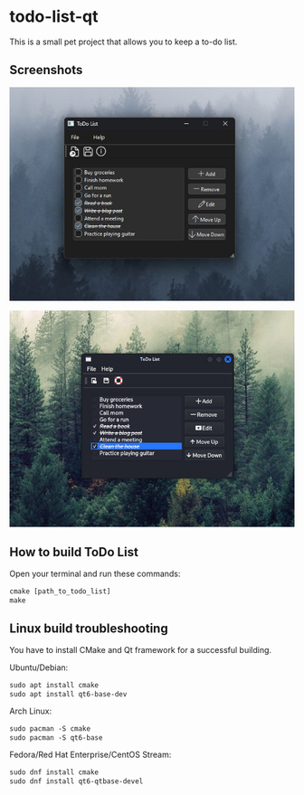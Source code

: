 # todo-list-qt
This is a small pet project that allows you to keep a to-do list.

## Screenshots

![ToDo List on Windows](https://github.com/kirich-yo/todo-list-qt/blob/master/res/screenshots/1.jpg?raw=true)

![ToDo List on Linux](https://github.com/kirich-yo/todo-list-qt/blob/master/res/screenshots/2.jpg?raw=true)

## How to build ToDo List

Open your terminal and run these commands:

```shell
cmake [path_to_todo_list]
make
```

## Linux build troubleshooting

You have to install CMake and Qt framework for a successful building.

Ubuntu/Debian:

```shell
sudo apt install cmake
sudo apt install qt6-base-dev
```

Arch Linux:

```shell
sudo pacman -S cmake
sudo pacman -S qt6-base
```

Fedora/Red Hat Enterprise/CentOS Stream:

```shell
sudo dnf install cmake
sudo dnf install qt6-qtbase-devel
```
